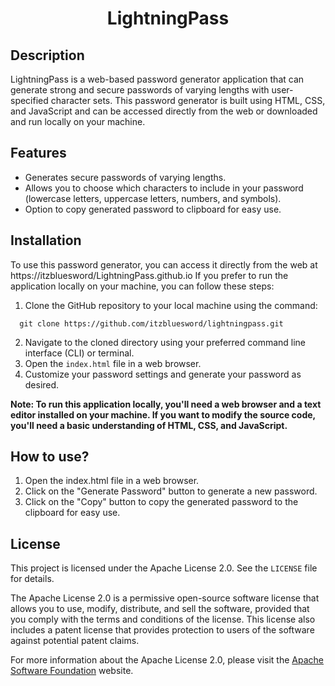 <h1 align="center">LightningPass</h1>
<h2>Description</h2>
LightningPass is a web-based password generator application that can generate strong and secure passwords of varying lengths with user-specified character sets. This password generator is built using HTML, CSS, and JavaScript and can be accessed directly from the web or downloaded and run locally on your machine.

## Features
* Generates secure passwords of varying lengths.
* Allows you to choose which characters to include in your password (lowercase letters, uppercase letters, numbers, and symbols).
* Option to copy generated password to clipboard for easy use.

## Installation
To use this password generator, you can access it directly from the web at https://itzbluesword/LightningPass.github.io If you prefer to run the application locally on your machine, you can follow these steps:

1. Clone the GitHub repository to your local machine using the command:
```
  git clone https://github.com/itzbluesword/lightningpass.git
```

2. Navigate to the cloned directory using your preferred command line interface (CLI) or terminal. <br>
3. Open the `index.html` file in a web browser. <br>
4. Customize your password settings and generate your password as desired. <br>

**Note: To run this application locally, you'll need a web browser and a text editor installed on your machine. If you want to modify the source code, you'll need a basic understanding of HTML, CSS, and JavaScript.**

## How to use?
1. Open the index.html file in a web browser.
2. Click on the "Generate Password" button to generate a new password.
3. Click on the "Copy" button to copy the generated password to the clipboard for easy use.

## License
This project is licensed under the Apache License 2.0. See the `LICENSE` file for details.

The Apache License 2.0 is a permissive open-source software license that allows you to use, modify, distribute, and sell the software, provided that you comply with the terms and conditions of the license. This license also includes a patent license that provides protection to users of the software against potential patent claims.

For more information about the Apache License 2.0, please visit the [Apache Software Foundation](https://www.apache.org/licenses/LICENSE-2.0) website.
